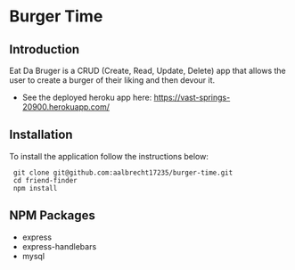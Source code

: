 # Burger Time

Introduction
------------

Eat Da Bruger is a CRUD (Create, Read, Update, Delete) app that allows the user to create a burger of their liking and then devour it.

 * See the deployed heroku app here: https://vast-springs-20900.herokuapp.com/
 
   
Installation
------------

To install the application follow the instructions below:

``` 
 git clone git@github.com:aalbrecht17235/burger-time.git
 cd friend-finder
 npm install
```

NPM Packages
------------

* express
* express-handlebars
* mysql



